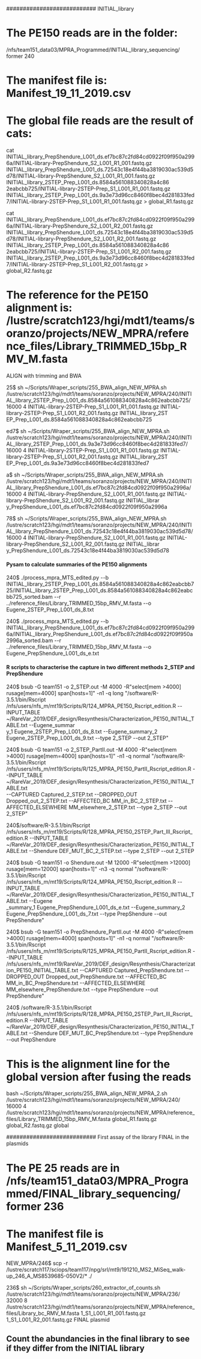 
########################### INITIAL_library

# The PE150 reads are in the folder: 

/nfs/team151_data03/MPRA_Programmed/INITIAL_library_sequencing/ former 240

# The manifest file is: Manifest_19_11_2019.csv

# The global file reads are the result of cats:

cat INITIAL_library_PrepShendure_L001_ds.ef7bc87c2fd84cd0922f09f950a2996a/INITIAL-library-PrepShendure_S2_L001_R1_001.fastq.gz INITIAL_library_PrepShendure_L001_ds.72543c18e4f44ba3819030ac539d5d78/INITIAL-library-PrepShendure_S2_L001_R1_001.fastq.gz INITIAL_library_2STEP_Prep_L001_ds.8584a561088340828a4c86\
2eabcbb725/INITIAL-library-2STEP-Prep_S1_L001_R1_001.fastq.gz INITIAL_library_2STEP_Prep_L001_ds.9a3e73d96cc8460f8bec4d281833fed7/INITIAL-library-2STEP-Prep_S1_L001_R1_001.fastq.gz > global_R1.fastq.gz


cat INITIAL_library_PrepShendure_L001_ds.ef7bc87c2fd84cd0922f09f950a2996a/INITIAL-library-PrepShendure_S2_L001_R2_001.fastq.gz INITIAL_library_PrepShendure_L001_ds.72543c18e4f44ba3819030ac539d5d78/INITIAL-library-PrepShendure_S2_L001_R2_001.fastq.gz INITIAL_library_2STEP_Prep_L001_ds.8584a561088340828a4c86\
 2eabcbb725/INITIAL-library-2STEP-Prep_S1_L001_R2_001.fastq.gz INITIAL_library_2STEP_Prep_L001_ds.9a3e73d96cc8460f8bec4d281833fed7/INITIAL-library-2STEP-Prep_S1_L001_R2_001.fastq.gz > global_R2.fastq.gz



# The reference for the PE150 alignment is: /lustre/scratch123/hgi/mdt1/teams/soranzo/projects/NEW_MPRA/reference_files/Library_TRIMMED_15bp_RMV_M.fasta


ALIGN with trimming and BWA

25$ sh ~/Scripts/Wraper_scripts/255_BWA_align_NEW_MPRA.sh /lustre/scratch123/hgi/mdt1/teams/soranzo/projects/NEW_MPRA/240/INITIAL_library_2STEP_Prep_L001_ds.8584a561088340828a4c862eabcbb725/ 16000 4 INITIAL-library-2STEP-Prep_S1_L001_R1_001.fastq.gz  INITIAL-library-2STEP-Prep_S1_L001_R2_001.fastq.gz INITIAL_library_2ST\
EP_Prep_L001_ds.8584a561088340828a4c862eabcbb725


ed7$ sh ~/Scripts/Wraper_scripts/255_BWA_align_NEW_MPRA.sh /lustre/scratch123/hgi/mdt1/teams/soranzo/projects/NEW_MPRA/240/INITIAL_library_2STEP_Prep_L001_ds.9a3e73d96cc8460f8bec4d281833fed7/ 16000 4 INITIAL-library-2STEP-Prep_S1_L001_R1_001.fastq.gz INITIAL-library-2STEP-Prep_S1_L001_R2_001.fastq.gz INITIAL_library_2ST\
EP_Prep_L001_ds.9a3e73d96cc8460f8bec4d281833fed7



a$ sh ~/Scripts/Wraper_scripts/255_BWA_align_NEW_MPRA.sh /lustre/scratch123/hgi/mdt1/teams/soranzo/projects/NEW_MPRA/240/INITIAL_library_PrepShendure_L001_ds.ef7bc87c2fd84cd0922f09f950a2996a/  16000 4 INITIAL-library-PrepShendure_S2_L001_R1_001.fastq.gz INITIAL-library-PrepShendure_S2_L001_R2_001.fastq.gz INITIAL_librar\
y_PrepShendure_L001_ds.ef7bc87c2fd84cd0922f09f950a2996a


78$ sh ~/Scripts/Wraper_scripts/255_BWA_align_NEW_MPRA.sh /lustre/scratch123/hgi/mdt1/teams/soranzo/projects/NEW_MPRA/240/INITIAL_library_PrepShendure_L001_ds.72543c18e4f44ba3819030ac539d5d78/ 16000 4 INITIAL-library-PrepShendure_S2_L001_R1_001.fastq.gz INITIAL-library-PrepShendure_S2_L001_R2_001.fastq.gz INITIAL_librar\
y_PrepShendure_L001_ds.72543c18e4f44ba3819030ac539d5d78




#### Pysam to calculate summaries of the PE150 alignments

240$ ./process_mpra_MTS_edited.py --b INITIAL_library_2STEP_Prep_L001_ds.8584a561088340828a4c862eabcbb725/INITIAL_library_2STEP_Prep_L001_ds.8584a561088340828a4c862eabcbb725_sorted.bam --r ../reference_files/Library_TRIMMED_15bp_RMV_M.fasta --o Eugene_2STEP_Prep_L001_ds_8.txt

240$ ./process_mpra_MTS_edited.py --b INITIAL_library_PrepShendure_L001_ds.ef7bc87c2fd84cd0922f09f950a2996a/INITIAL_library_PrepShendure_L001_ds.ef7bc87c2fd84cd0922f09f950a2996a_sorted.bam --r ../reference_files/Library_TRIMMED_15bp_RMV_M.fasta --o Eugene_PrepShendure_L001_ds_e.txt



#### R scripts to characterise the capture in two different methods 2_STEP and PrepShendure

240$ bsub -G team151 -o 2_STEP.out -M 4000 -R"select[mem >4000] rusage[mem=4000] span[hosts=1]" -n1 -q long "/software/R-3.5.1/bin/Rscript /nfs/users/nfs_m/mt19/Scripts/R/124_MPRA_PE150_Rscript_edition.R --INPUT_TABLE ~/RareVar_2019/DEF_design/Resynthesis/Characterization_PE150_INITIAL_TABLE.txt --Eugene_summar\
y_1 Eugene_2STEP_Prep_L001_ds_8.txt  --Eugene_summary_2 Eugene_2STEP_Prep_L001_ds_9.txt --type 2_STEP --out 2_STEP"

240$ bsub -G team151 -o 2_STEP_PartII.out -M 4000 -R"select[mem >4000] rusage[mem=4000] span[hosts=1]" -n1 -q normal "/software/R-3.5.1/bin/Rscript /nfs/users/nfs_m/mt19/Scripts/R/125_MPRA_PE150_PartII_Rscript_edition.R --INPUT_TABLE ~/RareVar_2019/DEF_design/Resynthesis/Characterization_PE150_INITIAL_TABLE.txt\
 --CAPTURED Captured_2_STEP.txt --DROPPED_OUT Dropped_out_2_STEP.txt --AFFECTED_BC MM_in_BC_2_STEP.txt --AFFECTED_ELSEWHERE MM_elsewhere_2_STEP.txt --type 2_STEP --out 2_STEP"

240$/software/R-3.5.1/bin/Rscript /nfs/users/nfs_m/mt19/Scripts/R/128_MPRA_PE150_2STEP_Part_III_Rscript_edition.R --INPUT_TABLE ~/RareVar_2019/DEF_design/Resynthesis/Characterization_PE150_INITIAL_TABLE.txt --Shendure DEF_MUT_BC_2_STEP.txt --type 2_STEP --out 2_STEP




240$ bsub -G team151 -o Shendure.out -M 12000 -R"select[mem >12000] rusage[mem=12000] span[hosts=1]" -n3 -q normal "/software/R-3.5.1/bin/Rscript /nfs/users/nfs_m/mt19/Scripts/R/124_MPRA_PE150_Rscript_edition.R --INPUT_TABLE ~/RareVar_2019/DEF_design/Resynthesis/Characterization_PE150_INITIAL_TABLE.txt --Eugene\
_summary_1 Eugene_PrepShendure_L001_ds_e.txt  --Eugene_summary_2 Eugene_PrepShendure_L001_ds_7.txt --type PrepShendure --out PrepShendure"

240$ bsub -G team151 -o PrepShendure_PartII.out -M 4000 -R"select[mem >4000] rusage[mem=4000] span[hosts=1]" -n1 -q normal "/software/R-3.5.1/bin/Rscript /nfs/users/nfs_m/mt19/Scripts/R/125_MPRA_PE150_PartII_Rscript_edition.R --INPUT_TABLE /nfs/users/nfs_m/mt19/RareVar_2019/DEF_design/Resynthesis/Characterizat\
ion_PE150_INITIAL_TABLE.txt --CAPTURED Captured_PrepShendure.txt --DROPPED_OUT Dropped_out_PrepShendure.txt --AFFECTED_BC MM_in_BC_PrepShendure.txt --AFFECTED_ELSEWHERE MM_elsewhere_PrepShendure.txt --type PrepShendure --out PrepShendure"

240$ /software/R-3.5.1/bin/Rscript /nfs/users/nfs_m/mt19/Scripts/R/128_MPRA_PE150_2STEP_Part_III_Rscript_edition.R --INPUT_TABLE ~/RareVar_2019/DEF_design/Resynthesis/Characterization_PE150_INITIAL_TABLE.txt --Shendure DEF_MUT_BC_PrepShendure.txt --type PrepShendure --out PrepShendure



# This is the alignment line for the global version after fusing the reads

bash ~/Scripts/Wraper_scripts/255_BWA_align_NEW_MPRA_2.sh /lustre/scratch123/hgi/mdt1/teams/soranzo/projects/NEW_MPRA/240/ 16000 4 /lustre/scratch123/hgi/mdt1/teams/soranzo/projects/NEW_MPRA/reference_files/Library_TRIMMED_15bp_RMV_M.fasta  global_R1.fastq.gz global_R2.fastq.gz global


########################### First assay of the library FINAL in the plasmids

# The PE 25 reads are in /nfs/team151_data03/MPRA_Programmed/FINAL_library_sequencing/ former 236

# The manifest file is Manifest_5_11_2019.csv

NEW_MPRA/246$ scp -r /lustre/scratch117/sciops/team117/npg/srl/mt9/191210_MS2_MiSeq_walk-up_246_A_MS8539685-050V2/* ./

236$ sh ~/Scripts/Wraper_scripts/260_extractor_of_counts.sh /lustre/scratch123/hgi/mdt1/teams/soranzo/projects/NEW_MPRA/236/ 32000 8 /lustre/scratch123/hgi/mdt1/teams/soranzo/projects/NEW_MPRA/reference_files/Library_bc_RMV_M.fasta 1_S1_L001_R1_001.fastq.gz 1_S1_L001_R2_001.fastq.gz FINAL plasmid

## Count the abundancies in the final library to see if they differ from the INITIAL library
